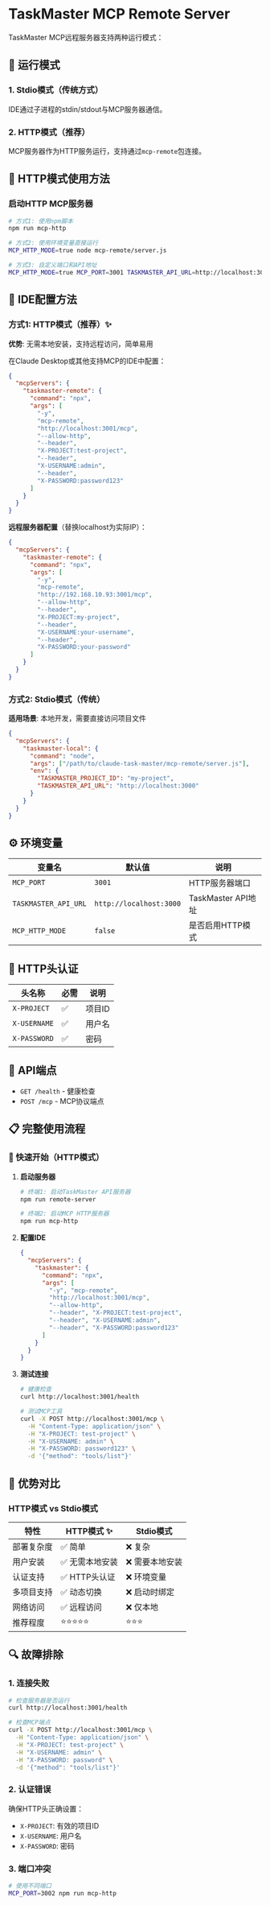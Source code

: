 # TaskMaster MCP Remote Server

TaskMaster MCP远程服务器支持两种运行模式：

## 🔄 运行模式

### 1. **Stdio模式**（传统方式）
IDE通过子进程的stdin/stdout与MCP服务器通信。

### 2. **HTTP模式**（推荐）
MCP服务器作为HTTP服务运行，支持通过`mcp-remote`包连接。

## 🚀 HTTP模式使用方法

### 启动HTTP MCP服务器

```bash
# 方式1: 使用npm脚本
npm run mcp-http

# 方式2: 使用环境变量直接运行
MCP_HTTP_MODE=true node mcp-remote/server.js

# 方式3: 自定义端口和API地址
MCP_HTTP_MODE=true MCP_PORT=3001 TASKMASTER_API_URL=http://localhost:3000 node mcp-remote/server.js
```

## 🔧 IDE配置方法

### 方式1: HTTP模式（推荐）✨

**优势**: 无需本地安装，支持远程访问，简单易用

在Claude Desktop或其他支持MCP的IDE中配置：

```json
{
  "mcpServers": {
    "taskmaster-remote": {
      "command": "npx",
      "args": [
        "-y",
        "mcp-remote",
        "http://localhost:3001/mcp",
        "--allow-http",
        "--header",
        "X-PROJECT:test-project",
        "--header",
        "X-USERNAME:admin",
        "--header",
        "X-PASSWORD:password123"
      ]
    }
  }
}
```

**远程服务器配置**（替换localhost为实际IP）：
```json
{
  "mcpServers": {
    "taskmaster-remote": {
      "command": "npx",
      "args": [
        "-y",
        "mcp-remote",
        "http://192.168.10.93:3001/mcp",
        "--allow-http",
        "--header",
        "X-PROJECT:my-project",
        "--header",
        "X-USERNAME:your-username",
        "--header",
        "X-PASSWORD:your-password"
      ]
    }
  }
}
```

### 方式2: Stdio模式（传统）

**适用场景**: 本地开发，需要直接访问项目文件

```json
{
  "mcpServers": {
    "taskmaster-local": {
      "command": "node",
      "args": ["/path/to/claude-task-master/mcp-remote/server.js"],
      "env": {
        "TASKMASTER_PROJECT_ID": "my-project",
        "TASKMASTER_API_URL": "http://localhost:3000"
      }
    }
  }
}
```

## ⚙️ 环境变量

| 变量名 | 默认值 | 说明 |
|--------|--------|------|
| `MCP_PORT` | `3001` | HTTP服务器端口 |
| `TASKMASTER_API_URL` | `http://localhost:3000` | TaskMaster API地址 |
| `MCP_HTTP_MODE` | `false` | 是否启用HTTP模式 |

## 🔧 HTTP头认证

| 头名称 | 必需 | 说明 |
|--------|------|------|
| `X-PROJECT` | ✅ | 项目ID |
| `X-USERNAME` | ✅ | 用户名 |
| `X-PASSWORD` | ✅ | 密码 |

## 📡 API端点

- `GET /health` - 健康检查
- `POST /mcp` - MCP协议端点

## 📋 完整使用流程

### 🚀 快速开始（HTTP模式）

1. **启动服务器**
   ```bash
   # 终端1: 启动TaskMaster API服务器
   npm run remote-server

   # 终端2: 启动MCP HTTP服务器
   npm run mcp-http
   ```

2. **配置IDE**
   ```json
   {
     "mcpServers": {
       "taskmaster": {
         "command": "npx",
         "args": [
           "-y", "mcp-remote",
           "http://localhost:3001/mcp",
           "--allow-http",
           "--header", "X-PROJECT:test-project",
           "--header", "X-USERNAME:admin",
           "--header", "X-PASSWORD:password123"
         ]
       }
     }
   }
   ```

3. **测试连接**
   ```bash
   # 健康检查
   curl http://localhost:3001/health

   # 测试MCP工具
   curl -X POST http://localhost:3001/mcp \
     -H "Content-Type: application/json" \
     -H "X-PROJECT: test-project" \
     -H "X-USERNAME: admin" \
     -H "X-PASSWORD: password123" \
     -d '{"method": "tools/list"}'
   ```

## 🎯 优势对比

### HTTP模式 vs Stdio模式

| 特性 | HTTP模式 ✨ | Stdio模式 |
|------|----------|-----------|
| 部署复杂度 | ✅ 简单 | ❌ 复杂 |
| 用户安装 | ✅ 无需本地安装 | ❌ 需要本地安装 |
| 认证支持 | ✅ HTTP头认证 | ❌ 环境变量 |
| 多项目支持 | ✅ 动态切换 | ❌ 启动时绑定 |
| 网络访问 | ✅ 远程访问 | ❌ 仅本地 |
| 推荐程度 | ⭐⭐⭐⭐⭐ | ⭐⭐⭐ |

## 🔍 故障排除

### 1. 连接失败
```bash
# 检查服务器是否运行
curl http://localhost:3001/health

# 检查MCP端点
curl -X POST http://localhost:3001/mcp \
  -H "Content-Type: application/json" \
  -H "X-PROJECT: test-project" \
  -H "X-USERNAME: admin" \
  -H "X-PASSWORD: password" \
  -d '{"method": "tools/list"}'
```

### 2. 认证错误
确保HTTP头正确设置：
- `X-PROJECT`: 有效的项目ID
- `X-USERNAME`: 用户名
- `X-PASSWORD`: 密码

### 3. 端口冲突
```bash
# 使用不同端口
MCP_PORT=3002 npm run mcp-http
```

